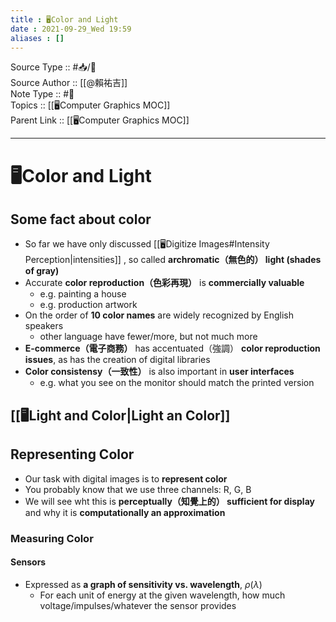 ```yaml
---
title : 🖥️Color and Light
date : 2021-09-29_Wed 19:59
aliases : []
---
```

Source Type :: #📥/📄 <br>
Source Author :: [[@賴祐吉]]<br>
Note Type :: #📝 <br>
Topics :: [[🖥️Computer Graphics MOC]]<br>
Parent Link :: [[🖥️Computer Graphics MOC]]<br>

---
# 🖥️Color and Light

## Some fact about color
+ So far we have only discussed [[🖥️Digitize Images#Intensity Perception|intensities]] , so called **archromatic（無色的） light (shades of gray)**
+ Accurate **color reproduction（色彩再現）** is **commercially valuable**
	- e.g. painting a house
	- e.g. production artwork
+ On the order of **10 color names** are widely recognized by English speakers
	- other language have fewer/more, but not much more
+ **E-commerce（電子商務）** has accentuated（強調） **color reproduction issues**, as has the creation of digital libraries
+ **Color consistensy（一致性）** is also important in **user interfaces**
	- e.g. what you see on the monitor should match the printed version


## [[🖥️Light and Color|Light an Color]]

## Representing Color
+ Our task with digital images is to **represent color**
+ You probably know that we use three channels: R, G, B
+ We will see wht this is **perceptually（知覺上的） sufficient for display** and why it is **computationally an approximation**

### Measuring Color
#### Sensors
+ Expressed as **a graph of sensitivity vs. wavelength**, $\rho(\lambda)$
	- For each unit of energy at the given wavelength, how much voltage/impulses/whatever the sensor provides